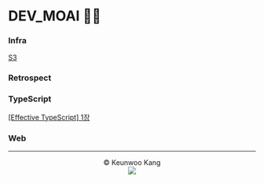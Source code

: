 # DEV_MOAI 🧑‍💻<br>

### Infra
<a href="/Users/keunwoo/Desktop/lazy-blog2/posts/Infra/S3.md">S3</a><br/>
### Retrospect
### TypeScript
<a href="/Users/keunwoo/Desktop/lazy-blog2/posts/TypeScript/Effective TypeScript/[Effective TypeScript] 1장.md">[Effective TypeScript] 1장</a><br/>
### Web

---

<div align="center">
© Keunwoo Kang<br>
  <a target="_blank" href="mailto:moaikang.dev@gmail.com?subject=Hello%20Ileri,%20From%20Github"><img src="https://img.shields.io/badge/gmail-%23D14836.svg?&style=flat-square&logo=gmail&logoColor=white" /></a>
  <br>
</div>
